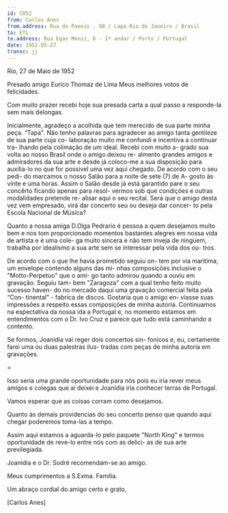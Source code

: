 ```yaml
---
id: C052
from: Carlos Anes
from.address: Rua do Paeeio , 98 / Lapa Rio de Janeiro / Brasil
to: ETL
to.address: Rua Egas Moniz, 6 - 1º andar / Porto / Portugal
date: 1952-05-27
transc: jj
---
```


Rio, 27 de Maio de 1952

Presado amigo Eurico Thomaz de Lima
Meus melhores votos de felicidades.

Com muito prazer recebi hoje sua presada carta a
qual passo a responde-la sem mais delongas.

Inicialmente, agradeço a acolhida que tem merecido
de sua parte minha peça. “Tapa". Não tenho palavras para
agradecer ao amigo tanta gentileze de sua parte cuja co-
laboração muito me confundi e incentiva a continuar tra-
lhando pela colimação de um ideal. Recebi com muito a-
grado sua volta ao nosso Brasil onde o amigo deixou re-
almento grandes amigos e admiradores da sua arte e desde 
já coloco-me a sua disposição para auxilia-lo no que for
possivel uma vez aqui chegado. De acordo com o seu pedi-
do marcamos o nosso Salão para a noite de sete (7) de A-
gosto às vinte e uma horas. Assim o Salão desde já está
garantido pare o seu concêrto ficando apenas para resol-
vermos sob que condições e outras modalidades pretende re-
alisar aqui o seu recital. Será que o amigo desta vez
vem empresado, virá dar concerto seu ou deseja dar concer-
to pela Escola Nacional de Música?

Quanto a nossa amiga D.Olga Pedrario é pessoa a
quem desejamos muito bem e nos tom proporcionado momentos
bastantes alegres em nossa vida de artista e é uma cole-
ga muito sincera e não tem inveja de ninguem, trabalha por
idealismo a sua arte sem se interessar pela vida dos ou-
tros.

De acordo com o que lhe havia prometido seguiu on-
tem por via maritima, um envelope contendo alguns das mi-
nhas composições inclusive o "Motto-Perpetuo" que o ami-
go tanto admirou quando a ouviu em gravação. Seguiu tam-
bem "Zaragoza" com a qual tenho feito muito sucesso haven-
do no mercado daqui uma gravação comercial feita pela “Con-
tinental" - fabrica de discos. Gostaria que o amigo en-
viasse suas impressões a respeito essas composições de
minha autoria. Continuamos na espectativa da nossa ida a
Portugal e, no momento estamos em entendimentos com o Dr.
Ivo Cruz e parece que tudo está caminhando a contento.

Se formos, Joanidia vai reger dois concertos sin-
fonicos e, eu, certamente farei uma ou duas palestras ilus-
tradas com peças de minha autoria em gravações.
 
=

Isso seria uma grande oportunidade para nós pois eu iria
rever meus amigos e colegas que aí deixei e Joanidia iria
conhecer terras de Portugal.

Vamos esperar que as coisas corram como desejamos.

Quanto às demais providencias do seu concerto penso que
quando aqui chegar poderemos toma-las a tempo.

Assim aqui estamos a aguarda-lo pelo paquete "North King"
e termos oportunidade de reve-lo entre nós com as delici-
as de sua arte previlegiada.

Joanidia e o Dr. Sodré recomendam-se ao amigo.

Meus cumprimentos a S.Exma. Familia.

Um abraço cordial do amigo certo e grato,

[Carlos Anes]


